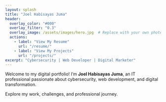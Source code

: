 ```yaml
---
layout: splash
title: "Joel Habisayas Juma"
header:
  overlay_color: "#000"
  overlay_filter: "0.3"
  overlay_image: /assets/images/hero.jpg  # Replace with your own photo path
  actions:
    - label: "View My Resume"
      url: "/resume/"
    - label: "View My Projects"
      url: "/projects/"
excerpt: "Cybersecurity | Web Developer | Digital Marketer"
---
```


Welcome to my digital portfolio! I’m **Joel Habisayas Juma**, an IT professional passionate about cybersecurity, web development, and digital transformation.

Explore my work, challenges, and professional journey.
